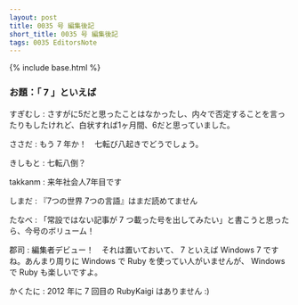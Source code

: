 ```yaml
---
layout: post
title: 0035 号 編集後記
short_title: 0035 号 編集後記
tags: 0035 EditorsNote
---
```

{% include base.html %}


### お題：「 7 」といえば

すぎむし
:  さすがに5だと思ったことはなかったし、内々で否定することを言ったりもしたけれど、白状すれば1ヶ月間、6だと思っていました。

ささだ
:  もう 7 年か！　七転び八起きでどうでしょう。

きしもと
:  七転八倒？

takkanm
: 来年社会人7年目です

しまだ
:  『7つの世界 7つの言語』はまだ読めてません

たなべ
:  「常設ではない記事が 7 つ載った号を出してみたい」と書こうと思ったら、今号のボリューム！

郡司
:  編集者デビュー！　それは置いておいて、 7 といえば Windows 7 ですね。あんまり周りに Windows で Ruby を使ってい人がいませんが、 Windows で Ruby も楽しいですよ。

かくたに
:  2012 年に 7 回目の RubyKaigi はありません :)


